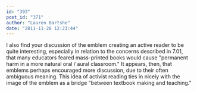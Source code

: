 ```yaml
---
id: "393"
post_id: "371"
author: "Lauren Bartshe"
date: "2011-11-26 12:23:44"
---
```

I also find your discussion of the emblem creating an active reader to be quite interesting, especially in relation to the concerns described in 7.01, that many educators feared mass-printed books would cause "permanent harm in a more natural oral / aural classroom." It appears, then, that emblems perhaps encouraged more discussion, due to their often ambiguous meaning. This idea of activist reading ties in nicely with the image of the emblem as a bridge "between textbook making and teaching."
